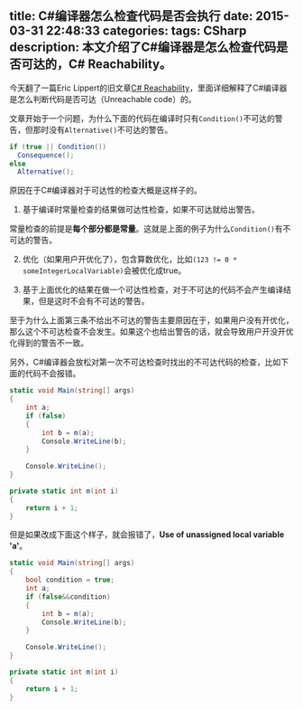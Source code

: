 title: C#编译器怎么检查代码是否会执行
date: 2015-03-31 22:48:33
categories:
tags: CSharp
description: 本文介绍了C#编译器是怎么检查代码是否可达的，C# Reachability。
---
今天翻了一篇Eric Lippert的旧文章[C# Reachability](http://blog.coverity.com/2013/11/06/c-reachability/)，里面详细解释了C#编译器是怎么判断代码是否可达（Unreachable code）的。

文章开始于一个问题，为什么下面的代码在编译时只有`Condition()`不可达的警告，但那时没有`Alternative()`不可达的警告。

```c#
if (true || Condition())
  Consequence();
else
  Alternative();
```

原因在于C#编译器对于可达性的检查大概是这样子的。

1. 基于编译时常量检查的结果做可达性检查，如果不可达就给出警告。

常量检查的前提是**每个部分都是常量**。这就是上面的例子为什么`Condition()`有不可达的警告。 

2. 优化（如果用户开优化了），包含算数优化，比如`(123 != 0 * someIntegerLocalVariable)`会被优化成true。

3. 基于上面优化的结果在做一个可达性检查，对于不可达的代码不会产生编译结果，但是这时不会有不可达的警告。

至于为什么上面第三条不给出不可达的警告主要原因在于，如果用户没有开优化，那么这个不可达检查不会发生。如果这个也给出警告的话，就会导致用户开没开优化得到的警告不一致。

另外，C#编译器会放松对第一次不可达检查时找出的不可达代码的检查，比如下面的代码不会报错。

```c#
static void Main(string[] args)
{
	int a;
	if (false)
	{
		int b = m(a);
		Console.WriteLine(b);
	}
	
	Console.WriteLine();
}

private static int m(int i)
{
	return i + 1;
}
```

但是如果改成下面这个样子，就会报错了，**Use of unassigned local variable 'a'**。


```c#
static void Main(string[] args)
{
	bool condition = true;
	int a;
	if (false&&condition)
	{
		int b = m(a);
		Console.WriteLine(b);
	}
	
	Console.WriteLine();
}

private static int m(int i)
{
	return i + 1;
}
```